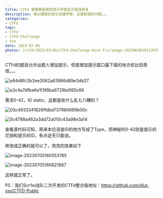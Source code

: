 ```yaml
---
title: CTFd 管理面板题目提示界面显示错误修复
description: 难以理解的提示创建界面，全是前端的问题。。。
categories:
- CTFd
tags:
- CTFd
- CTFd-Challenge
- Vue
date: 2023-07-05
photos: /ctfd/2023/07/05/CTFd-Challenge-Hint-Fix/image-20230630165128707.png
---
```

CTFd的题目允许出题人增加提示，但是增加提示窗口最下面的地方却比较奇怪。。。

![e84d8fc3b3ee3062a83866d89e3db27](e84d8fc3b3ee3062a83866d89e3db27.png)

![e2c4a7dfbe6e1f3f6ba6729bd165c66](e2c4a7dfbe6e1f3f6ba6729bd165c66.png)

需求0-42，ID static，这都是些什么乱七八糟的？

![03c4933341826ffdbd737960669b00c](03c4933341826ffdbd737960669b00c.png)

![5c4788a462a3dd72a010c43a98e3a14](5c4788a462a3dd72a010c43a98e3a14.png)

查看源代码可知，原来本应该是ID的地方写成了Type，而神秘的0-42则是提示的花销和提示的ID，有点逆天只能说。

修改成正确的就可以了，改完的效果如下

![image-20230705160553765](image-20230705160553765.png)

![image-20230705160621887](image-20230705160621887.png)

这样就正常了。

PS：我们Scr1w战队二次开发的CTFd整合版地址：https://github.com/dlut-sss/CTFD-Public

